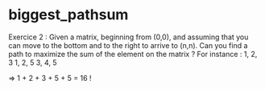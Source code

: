 # biggest_pathsum

Exercice 2 :
Given a matrix, beginning from (0,0), and assuming that you can move to the bottom and to the right to arrive to (n,n). Can you find a path to maximize the sum of the element on the matrix ? For instance :
  1, 2, 3
  1, 2, 5
  3, 4, 5
  
  => 1 + 2 + 3 + 5 + 5 = 16 !
